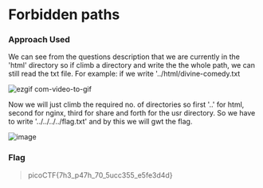 # Forbidden paths

### Approach Used
We can see from the questions description that we are currently in the 'html' directory so if climb a directory and write the the whole path, we can still read the txt file. For example: if we write '../html/divine-comedy.txt

![ezgif com-video-to-gif](https://github.com/UselessAaka/picoCTF-Writeups/assets/148384618/6f92eac2-f0a3-47ec-8e27-c5705bb1c836)

Now we will just climb the required no. of directories so first '..' for html, second for nginx, third for share and forth for the usr directory. So we have to write '../../../../flag.txt' and by this we will gwt the flag.

![image](https://github.com/UselessAaka/picoCTF-Writeups/assets/148384618/df126b69-7bb1-4c9e-828f-1800d4645646)

### Flag
> picoCTF{7h3_p47h_70_5ucc355_e5fe3d4d}
